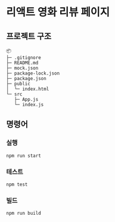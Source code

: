 # 리액트 영화 리뷰 페이지

## 프로젝트 구조

```
📦
├─ .gitignore
├─ README.md
├─ mock.json
├─ package-lock.json
├─ package.json
├─ public
│  └─ index.html
└─ src
   ├─ App.js
   └─ index.js
```

## 명령어

### 실행

`npm run start`

### 테스트

`npm test`

### 빌드

`npm run build`

